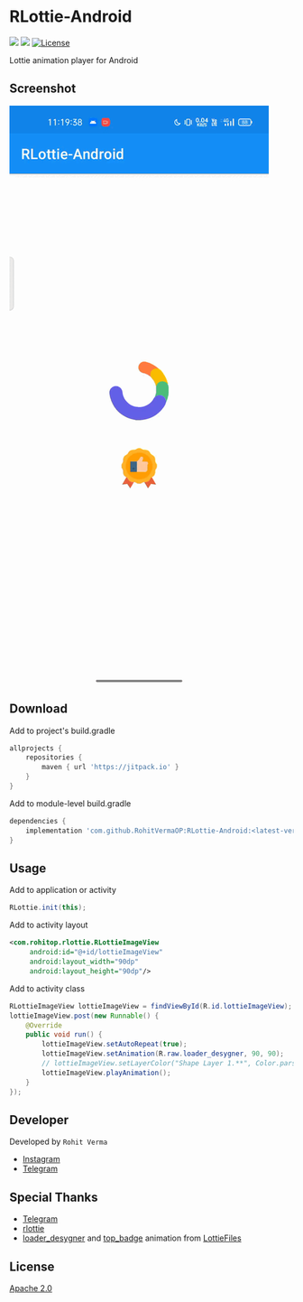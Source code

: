 # RLottie-Android
[![](https://img.shields.io/badge/Minimum%20Sdk-21-2196F3)](https://github.com/RohitVermaOP/StackBlur)
[![](https://jitpack.io/v/RohitVermaOP/RLottie-Android.svg)](https://jitpack.io/#RohitVermaOP/RLottie-Android)
[![License](https://img.shields.io/badge/License-Apache_2.0-blue.svg)](./LICENSE)

Lottie animation player for Android

## Screenshot

![](screenshot.gif)

## Download 

Add to project's build.gradle
```gradle
allprojects {
	repositories {
		maven { url 'https://jitpack.io' }
	}
}
```

Add to module-level build.gradle
```gradle
dependencies { 
    implementation 'com.github.RohitVermaOP:RLottie-Android:<latest-version>'
}
```

## Usage

Add to application or activity
```java
RLottie.init(this);
```

Add to activity layout
```xml
<com.rohitop.rlottie.RLottieImageView
     android:id="@+id/lottieImageView"
     android:layout_width="90dp"
     android:layout_height="90dp"/>
```

Add to activity class
```java
RLottieImageView lottieImageView = findViewById(R.id.lottieImageView);
lottieImageView.post(new Runnable() {
	@Override
	public void run() {
		lottieImageView.setAutoRepeat(true);
		lottieImageView.setAnimation(R.raw.loader_desygner, 90, 90);
		// lottieImageView.setLayerColor("Shape Layer 1.**", Color.parseColor("#FF7043"));
		lottieImageView.playAnimation();
	}
});
```

## Developer

Developed by ```Rohit Verma```
+ [Instagram](http://instagram.com/mr_rohitverma88)
+ [Telegram](http://t.me/RohitVerma88)

## Special Thanks
+ [Telegram](https://github.com/DrKLO/Telegram)
+ [rlottie](https://github.com/Samsung/rlottie)
+ [loader_desygner](https://lottiefiles.com/93759-loader-desygner) and [top_badge](https://lottiefiles.com/96489-top-badge-animation) animation from [LottieFiles](https://lottiefiles.com)

## License

[Apache 2.0](./LICENSE)